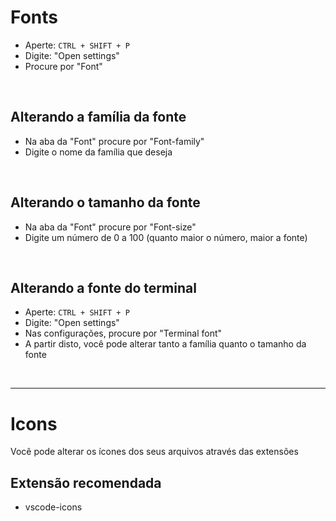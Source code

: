 # Fonts
* Aperte: `CTRL + SHIFT + P`
* Digite: "Open settings"
* Procure por "Font"

</br>


## Alterando a família da fonte
* Na aba da "Font" procure por "Font-family" 
* Digite o nome da família que deseja

</br>

## Alterando o tamanho da fonte 
* Na aba da "Font" procure por "Font-size" 
* Digite um número de 0 a 100 (quanto maior o número, maior a fonte)


</br>


## Alterando a fonte do terminal
* Aperte: `CTRL + SHIFT + P`
* Digite: "Open settings"
* Nas configurações, procure por "Terminal font" 
* A partir disto, você pode alterar tanto a família quanto o tamanho da fonte


</br>

________________________________________________________

# Icons
Você pode alterar os ícones dos seus arquivos através das extensões

## Extensão recomendada 
* vscode-icons